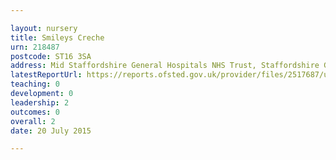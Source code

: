 ```yaml
---

layout: nursery
title: Smileys Creche
urn: 218487
postcode: ST16 3SA
address: Mid Staffordshire General Hospitals NHS Trust, Staffordshire General Hospital, Weston Road, STAFFORD, ST16 3SA
latestReportUrl: https://reports.ofsted.gov.uk/provider/files/2517687/urn/218487.pdf
teaching: 0
development: 0
leadership: 2
outcomes: 0
overall: 2
date: 20 July 2015

---
```

